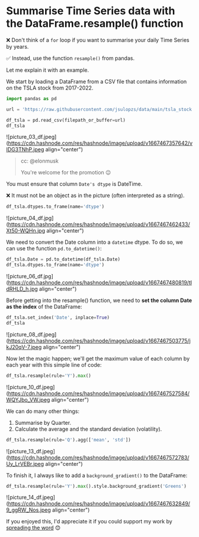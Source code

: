 # Summarise Time Series data with the DataFrame.resample() function

❌ Don't think of a `for` loop if you want to summarise your daily Time Series by years.

✅ Instead, use the function `resample()` from pandas.

Let me explain it with an example.

We start by loading a DataFrame from a CSV file that contains information on the TSLA stock from 2017-2022.

```python
import pandas as pd

url = 'https://raw.githubusercontent.com/jsulopzs/data/main/tsla_stock.csv'

df_tsla = pd.read_csv(filepath_or_buffer=url)
df_tsla
```


![picture_03_df.jpeg](https://cdn.hashnode.com/res/hashnode/image/upload/v1667467357642/vIDG3TNhP.jpeg align="center")

> cc: @elonmusk
> 
> You're welcome for the promotion 😉

You must ensure that column `Date's dtype` is DateTime.

❌ It must not be an object as in the picture (often interpreted as a string).

```python
df_tsla.dtypes.to_frame(name='dtype')
```

![picture_04_df.jpg](https://cdn.hashnode.com/res/hashnode/image/upload/v1667467462433/Xt50-WQHn.jpg align="center")

We need to convert the Date column into a `datetime` dtype. To do so, we can use the function `pd.to_datetime()`:

```python
df_tsla.Date = pd.to_datetime(df_tsla.Date)
df_tsla.dtypes.to_frame(name='dtype')
```

![picture_06_df.jpg](https://cdn.hashnode.com/res/hashnode/image/upload/v1667467480819/tldRHLD_h.jpg align="center")

Before getting into the resample() function, we need to **set the column Date as the index** of the DataFrame:

```python
df_tsla.set_index('Date', inplace=True)
df_tsla
```

![picture_08_df.jpeg](https://cdn.hashnode.com/res/hashnode/image/upload/v1667467503775/jkJ20qV-7.jpeg align="center")

Now let the magic happen; we'll get the maximum value of each column by each year with this simple line of code:

```python
df_tsla.resample(rule='Y').max()
```


![picture_10_df.jpeg](https://cdn.hashnode.com/res/hashnode/image/upload/v1667467527584/WQYJbo_VW.jpeg align="center")

We can do many other things:

1. Summarise by Quarter.
2. Calculate the average and the standard deviation (volatility).

```python
df_tsla.resample(rule='Q').agg(['mean', 'std'])
```

![picture_13_df.jpeg](https://cdn.hashnode.com/res/hashnode/image/upload/v1667467572783/Uy_LrVEBr.jpeg align="center")

To finish it, I always like to add a `background_gradient()` to the DataFrame:

```python
df_tsla.resample(rule='Y').max().style.background_gradient('Greens')
```
 
![picture_14_df.jpeg](https://cdn.hashnode.com/res/hashnode/image/upload/v1667467632849/9_ggRW_Nos.jpeg align="center")

If you enjoyed this, I'd appreciate it if you could support my work by [spreading the word](https://twitter.com/share?url=https%3A%2F%2Fblog.resolvingpython.com%2Fsummarise-time-series-data-with-the-dataframeresample-function&text=%7B%20by%20%40jsulopzs%20%7D) 😊